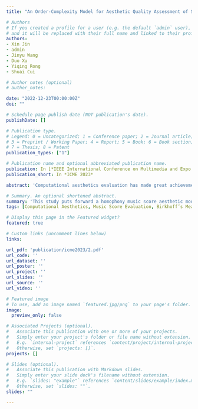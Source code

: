 ```yaml
---
title: "An Order-Complexity Model for Aesthetic Quality Assessment of Symbolic Homophony Music Scores"

# Authors
# If you created a profile for a user (e.g. the default `admin` user), write the username (folder name) here 
# and it will be replaced with their full name and linked to their profile.
authors:
- Xin Jin
- admin
- Jinyu Wang
- Duo Xu
- Yiqing Rong
- Shuai Cui

# Author notes (optional)
# author_notes:

date: "2022-12-23T00:00:00Z"
doi: ""

# Schedule page publish date (NOT publication's date).
publishDate: []

# Publication type.
# Legend: 0 = Uncategorized; 1 = Conference paper; 2 = Journal article;
# 3 = Preprint / Working Paper; 4 = Report; 5 = Book; 6 = Book section;
# 7 = Thesis; 8 = Patent
publication_types: ["1"]

# Publication name and optional abbreviated publication name.
publication: In [*IEEE International Conference on Multimedia and Expo (ICME) (CCF-B), Brisbane, 10-14 July, 2023.*] [[ArXiv]](https://arxiv.org/abs/2301.05908)
publication_short: In *ICME 2023*

abstract: 'Computational aesthetics evaluation has made great achievements in the field of visual arts, but the research work on music still needs to be explored. Although the existing work of music generation is very substantial, the quality of music score generated by AI is relatively poor compared with that created by human composers. The music scores created by AI are usually monotonous and devoid of emotion. Based on Birkhoff’s aesthetic measure, this paper proposes an objective quantitative evaluation method for homophony music score aesthetic quality assessment. The main contributions of our work are as follows: first, we put forward a homophony music score aesthetic model to objectively evaluate the quality of music score as a baseline model; second, we put forward eight basic music features and four music aesthetic features.'

# Summary. An optional shortened abstract.
summary: 'This study puts forward a homophony music score aesthetic model to objectively evaluate the quality of music score as a baseline model along with eight basic music features and four music aesthetic features.'
tags: [Computational Aesthetics, Music Score Evaluation, Birkhoff’s Measure, Music Information Retrieval]

# Display this page in the Featured widget?
featured: true

# Custom links (uncomment lines below)
links:

url_pdf: 'publication/icme2023/2.pdf'
url_code: ''
url_dataset: ''
url_poster: ''
url_project: ''
url_slides: ''
url_source: ''
url_video: ''

# Featured image
# To use, add an image named `featured.jpg/png` to your page's folder. 
image:
  preview_only: false

# Associated Projects (optional).
#   Associate this publication with one or more of your projects.
#   Simply enter your project's folder or file name without extension.
#   E.g. `internal-project` references `content/project/internal-project/index.md`.
#   Otherwise, set `projects: []`.
projects: []

# Slides (optional).
#   Associate this publication with Markdown slides.
#   Simply enter your slide deck's filename without extension.
#   E.g. `slides: "example"` references `content/slides/example/index.md`.
#   Otherwise, set `slides: ""`.
slides: ""

---
```


